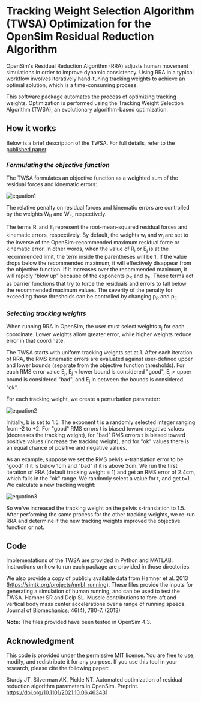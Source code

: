 # Tracking Weight Selection Algorithm (TWSA) Optimization for the OpenSim Residual Reduction Algorithm
OpenSim's Residual Reduction Algorithm (RRA) adjusts human movement simulations in order to improve dynamic consistency. Using RRA in a typical workflow involves iteratively hand-tuning tracking weights to achieve an optimal solution, which is a time-consuming process.

This software package automates the process of optimizing tracking weights. Optimization is performed using the Tracking Weight Selection Algorithm (TWSA), an evolutionary algorithm-based optimization. 

## How it works

Below is a brief description of the TWSA. For full details, refer to the [published paper](https://www.biorxiv.org/content/10.1101/2021.10.06.463431v1.full.pdf).
###  *Formulating the objective function*

The TWSA formulates an objective function as a weighted sum of the residual forces and kinematic errors:

![equation1](https://latex.codecogs.com/svg.image?W_{R}\sum_{i=1}^{m}(w_{i}R_{i})^{p_{R}}&plus;W_{E}\sum_{j=1}^{n}(w_{j}R_{j})^{p_{E}})

The relative penalty on residual forces and kinematic errors are controlled by the weights W<sub>R</sub> and W<sub>E</sub>, respectively. 

The terms R<sub>i</sub> and E<sub>j</sub> represent the root-mean-squared residual forces and kinematic errors, respectively. By default, the weights w<sub>i</sub> and w<sub>j</sub> are set to the inverse of the OpenSim-recommended maximum residual force or kinematic error. In other words, when the value of R<sub>i</sub> or E<sub>j</sub> is at the recommended limit, the term inside the parentheses will be 1. If the value drops below the recommended maximum, it will effectively disappear from the objective function. If it increases over the recommended maximum, it will rapidly "blow up" because of the exponents p<sub>R</sub> and p<sub>E</sub>. These terms act as barrier functions that try to force the residuals and errors to fall below the recommended maximum values. The severity of the penalty for exceeding those thresholds can be controlled by changing p<sub>R</sub> and p<sub>E</sub>.

### *Selecting tracking weights*

When running RRA in OpenSim, the user must select weights x<sub>j</sub> for each coordinate. Lower weights allow greater error, while higher weights reduce error in that coordinate.

The TWSA starts with uniform tracking weights set at 1. After each iteration of RRA, the RMS kinematic errors are evaluated against user-defined upper and lower bounds (separate from the objective function thresholds). For each RMS error value E<sub>j</sub>, E<sub>j</sub> < lower bound is considered "good", E<sub>j</sub> > upper bound is considered "bad", and E<sub>j</sub> in between the bounds is considered "ok". 

For each tracking weight, we create a perturbation parameter:

![equation2](https://latex.codecogs.com/svg.image?\tau_{j}=b^t)

Initially, b is set to 1.5. The exponent t is a randomly selected integer ranging from -2 to +2. For "good" RMS errors t is biased toward negative values (decreases the tracking weight), for "bad" RMS errors t is biased toward positive values (increase the tracking weight), and for "ok" values there is an equal chance of positive and negative values.

As an example, suppose we set the RMS pelvis x-translation error to be "good" if it is below 1cm and "bad" if it is above 3cm. We run the first iteration of RRA (default tracking weight = 1) and get an RMS error of 2.4cm, which falls in the "ok" range. We randomly select a value for t, and get t=1. We calculate a new tracking weight:

![equation3](https://latex.codecogs.com/svg.image?\newline&space;x_{j,new}=b^{t}x_{j,old}\newline&space;x_{j,new}=1.5^{1}*1=1.5)

So we've increased the tracking weight on the pelvis x-translation to 1.5. After performing the same process for the other tracking weights, we re-run RRA and determine if the new tracking weights improved the objective function or not.

## Code
Implementations of the TWSA are provided in Python and MATLAB. Instructions on how to run each package are provided in those directories.

We also provide a copy of publicly available data from Hamner et al. 2013 (https://simtk.org/projects/nmbl_running). These files provide the inputs for generating a simulation of human running, and can be used to test the TWSA. Hamner SR and Delp SL. Muscle contributions to fore-aft and vertical body mass center accelerations over a range of running speeds. Journal of Biomechanics; 46(4), 780-7. (2013)

**Note:** The files provided have been tested in OpenSim 4.3.

## Acknowledgment
This code is provided under the permissive MIT license. You are free to use, modify, and redistribute it for any purpose. If you use this tool in your research, please cite the following paper:

Sturdy JT, Silverman AK, Pickle NT. Automated optimization of residual reduction algorithm parameters in OpenSim. Preprint. https://doi.org/10.1101/2021.10.06.463431
